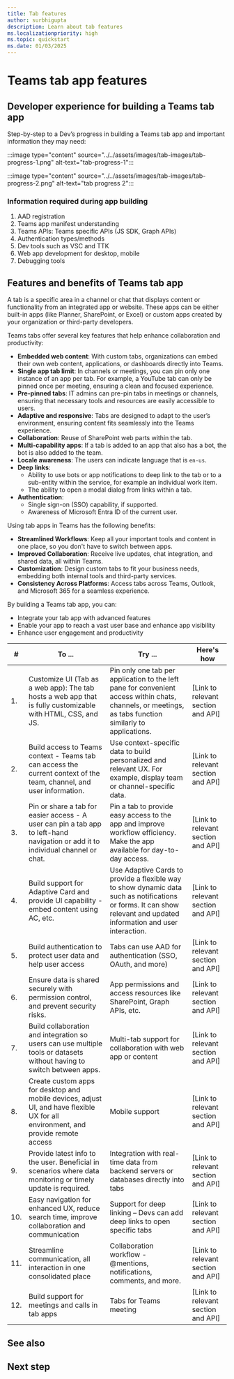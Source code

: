 ```yaml
---
title: Tab features
author: surbhigupta
description: Learn about tab features
ms.localizationpriority: high
ms.topic: quickstart
ms.date: 01/03/2025
---
```


# Teams tab app features

## Developer experience for building a Teams tab app

Step-by-step to a Dev’s progress in building a Teams tab app and important information they may need:

:::image type="content" source="../../assets/images/tab-images/tab-progress-1.png" alt-text="tab-progress-1":::

:::image type="content" source="../../assets/images/tab-images/tab-progress-2.png" alt-text="tab progress 2":::

<!--
1. Understand key concepts and prerequisites:
    - Introduction to Tabs, authentication and permissions for access to Graph APIs, and User authentication with AAD.
2. Set up Environment:
    - M365 Dev account
    - AAD app
    - TTK for VSC: Install TTK and set up project using the toolkit
3. Create a basic tab app [Add link to how-to guide]
4. Set up Web app
    - Set up SPA or HTML content of the tab
    - Design for desktop and mobile
    - Use support for Adaptor Card, deep links, and more to structure content, format, navigation in the app
5. Configure app in Teams using app manifest
    - Define tab ID, scope, and website and content URLs
    - Example of app manifest code snippet
6. Add authentication (optional step)
    - Cross-link to authentication module
    - Code snippet or examples, if and as needed
7. Add support for building tabs for Teams Meetings
    - Cross-link to Build tabs for meetings page
    - Code snippet or examples, if and as needed
8. Test and debug app
9. Publish app
-->

### Information required during app building

1. AAD registration
2. Teams app manifest understanding
3. Teams APIs: Teams specific APIs (JS SDK, Graph APIs)
4. Authentication types/methods
5. Dev tools such as VSC and TTK
6. Web app development for desktop, mobile
7. Debugging tools

## Features and benefits of Teams tab app

A tab is a specific area in a channel or chat that displays content or functionality from an integrated app or website. These apps can be either built-in apps (like Planner, SharePoint, or Excel) or custom apps created by your organization or third-party developers.

Teams tabs offer several key features that help enhance collaboration and productivity:

- **Embedded web content**: With custom tabs, organizations can embed their own web content, applications, or dashboards directly into Teams.
- **Single app tab limit**: In channels or meetings, you can pin only one instance of an app per tab. For example, a YouTube tab can only be pinned once per meeting, ensuring a clean and focused experience.
- **Pre-pinned tabs**: IT admins can pre-pin tabs in meetings or channels, ensuring that necessary tools and resources are easily accessible to users.
- **Adaptive and responsive**: Tabs are designed to adapt to the user’s environment, ensuring content fits seamlessly into the Teams experience.
- **Collaboration**: Reuse of SharePoint web parts within the tab.
- **Multi-capability apps**: If a tab is added to an app that also has a bot, the bot is also added to the team.
- **Locale awareness**: The users can indicate language that is `en-us`.
- **Deep links**:
  - Ability to use bots or app notifications to deep link to the tab or to a sub-entity within the service, for example an individual work item.
  - The ability to open a modal dialog from links within a tab.
- **Authentication**:
  - Single sign-on (SSO) capability, if supported.
  - Awareness of Microsoft Entra ID of the current user.

Using tab apps in Teams has the following benefits:

- **Streamlined Workflows**: Keep all your important tools and content in one place, so you don't have to switch between apps.
- **Improved Collaboration**: Receive live updates, chat integration, and shared data, all within Teams.
- **Customization**: Design custom tabs to fit your business needs, embedding both internal tools and third-party services.
- **Consistency Across Platforms**: Access tabs across Teams, Outlook, and Microsoft 365 for a seamless experience.

By building a Teams tab app, you can:

- Integrate your tab app with advanced features
- Enable your app to reach a vast user base and enhance app visibility
- Enhance user engagement and productivity

| # | To ... | Try ... | Here's how |
| --- | --- | --- | --- |
| 1. | Customize UI (Tab as a web app): The tab hosts a web app that is fully customizable with HTML, CSS, and JS. | Pin only one tab per application to the left pane for convenient access within chats, channels, or meetings, as tabs function similarly to applications. | [Link to relevant section and API] |
| 2. | Build access to Teams context - Teams tab can access the current context of the team, channel, and user information. | Use context-specific data to build personalized and relevant UX. For example, display team or channel-specific data. | [Link to relevant section and API] |
| 3. | Pin or share a tab for easier access - A user can pin a tab app to left-hand navigation or add it to individual channel or chat. | Pin a tab to provide easy access to the app and improve workflow efficiency. Make the app available for day-to-day access. | [Link to relevant section and API] |
| 4. | Build support for Adaptive Card and provide UI capability - embed content using AC, etc. | Use Adaptive Cards to provide a flexible way to show dynamic data such as notifications or forms.  It can show relevant and updated information and user interaction. | [Link to relevant section and API] |
| 5. | Build authentication to protect user data and help user access | Tabs can use AAD for authentication (SSO, OAuth, and more) | [Link to relevant section and API] |
| 6. | Ensure data is shared securely with permission control, and prevent security risks. | App permissions and access resources like SharePoint, Graph APIs, etc. | [Link to relevant section and API] |
| 7. | Build collaboration and integration so users can use multiple tools or datasets without having to switch between apps. | Multi-tab support for collaboration with web app or content | [Link to relevant section and API] |
| 8. | Create custom apps for desktop and mobile devices, adjust UI, and have flexible UX for all environment, and provide remote access | Mobile support | [Link to relevant section and API] |
| 9. | Provide latest info to the user. Beneficial in scenarios where data monitoring or timely update is required. | Integration with real-time data from backend servers or databases directly into tabs | [Link to relevant section and API] |
| 10. | Easy navigation for enhanced UX, reduce search time, improve collaboration and communication | Support for deep linking – Devs can add deep links to open specific tabs | [Link to relevant section and API] |
| 11. | Streamline communication, all interaction in one consolidated place | Collaboration workflow - @mentions, notifications, comments, and more. | [Link to relevant section and API] |
| 12. | Build support for meetings and calls in tab apps | Tabs for Teams meeting | [Link to relevant section and API] |

## See also

## Next step

